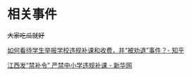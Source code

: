 # 相关事件

~~大家吃瓜就好~~

[如何看待学生举报学校违规补课和收费，并“被劝退”事件？- 知乎](https://www.zhihu.com/question/65633983)

[江西发“禁补令” 严禁中小学违规补课 - 新华网](http://www.xinhuanet.com/2018-09/29/c_1123502402.htm)

